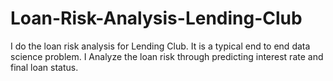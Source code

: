 # Loan-Risk-Analysis-Lending-Club
I do the loan risk analysis for Lending Club. It is a typical end to end data science problem. I Analyze the loan risk through predicting interest rate and final loan status.
